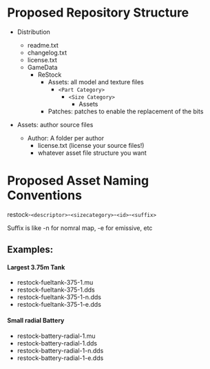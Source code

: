 
# Proposed Repository Structure

* Distribution
  * readme.txt
  * changelog.txt
  * license.txt
  * GameData
    * ReStock
      * Assets: all model and texture files
        * `<Part Category>`
          * `<Size Category>`
            * Assets
      * Patches: patches to enable the replacement of the bits

* Assets: author source files
  * Author: A folder per author
    * license.txt (license your source files!)
    * whatever asset file structure you want

# Proposed Asset Naming Conventions

restock-`<descriptor>`-`<sizecategory>`-`<id>`-`<suffix>`

Suffix is like -n for nomral map, -e for emissive, etc

## Examples:
#### Largest 3.75m Tank
* restock-fueltank-375-1.mu
* restock-fueltank-375-1.dds
* restock-fueltank-375-1-n.dds
* restock-fueltank-375-1-e.dds
#### Small radial Battery
* restock-battery-radial-1.mu
* restock-battery-radial-1.dds
* restock-battery-radial-1-n.dds
* restock-battery-radial-1-e.dds
